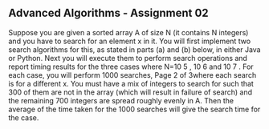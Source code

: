 
## Advanced Algorithms - Assignment 02

Suppose you are given a sorted array A of size N (it contains N integers)
and you have to search for an element x in it. You will first implement two search
algorithms for this, as stated in parts (a) and (b) below, in either Java or Python. Next
you will execute them to perform search operations and report timing results for the
three cases where N=10 5 , 10 6 and 10 7 . For each case, you will perform 1000 searches,
Page 2 of 3where each search is for a different x. You must have a mix of integers to search for
such that 300 of them are not in the array (which will result in failure of search) and
the remaining 700 integers are spread roughly evenly in A. Then the average of the
time taken for the 1000 searches will give the search time for the case.
